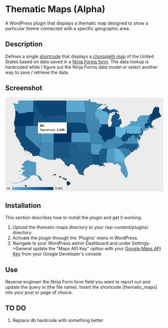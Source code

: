 # Thematic Maps (Alpha)
A WordPress plugin that displays a thematic map designed to show a particular theme connected with a specific geographic area.

## Description
Defines a single [shortcode](https://codex.wordpress.org/Shortcode) that displays a [choropleth map](https://en.wikipedia.org/wiki/Choropleth_map) of the United States based on data saved in a [Ninja Forms form](https://ninjaforms.com).
The data lookup is hardcoded while I figure out the Ninja Forms data model or select another way to save / retrieve the data.

## Screenshot
![Choropleth of the United States](https://github.com/garretthunter/thematic-maps/blob/master/choropleth-sample.png)

## Installation
This section describes how to install the plugin and get it working.

1. Upload the thematic-maps directory to your /wp-content/plugins/ directory.
2. Activate the plugin through the 'Plugins' menu in WordPress.
3. Navigate to your WordPress admin Dashboard and under Settings->General update the "Maps API Key" option with your [Google Maps API Key](https://developers.google.com/chart/interactive/docs/basic_load_libs#load-settings) from your Google Developer's console

## Use
Reverse engineer the Ninja Form form field you want to report out and update the query in (the file name).
Insert the shortcode \[thematic_maps\] into your post or page of choice.

## TO DO
1. Replace db hardcode with something better
